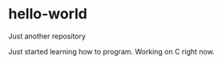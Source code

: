 # hello-world
Just another repository

Just started learning how to program. Working on C right now.
